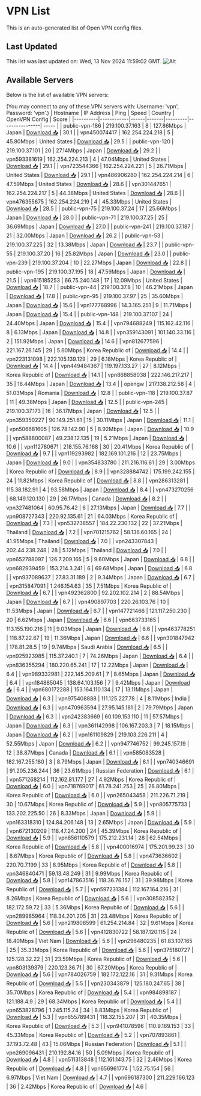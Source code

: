 # VPN List

This is an auto-generated list of Open VPN config files.

## Last Updated

This list was last updated on: Wed, 13 Nov 2024 11:59:02 GMT.
![Alt](https://repobeats.axiom.co/api/embed/186b98318ef1479477931607c1ad7d823f12451f.svg "Repobeats analytics image")

## Available Servers

Below is the list of available VPN servers:

(You may connect to any of these VPN servers with: Username: 'vpn', Password: 'vpn'.)
| Hostname | IP Address | Ping | Speed | Country | OpenVPN Config | Score |
|----------|------------|------|-------|---------|----------------| ----- |
| public-vpn-186 | 219.100.37.163 | 8 | 127.86Mbps | Japan | [Download 📥](./configs/server_0_JP.ovpn) | 30.1 |
| vpn450074417 | 162.254.224.218 | 5 | 45.80Mbps | United States | [Download 📥](./configs/server_1_US.ovpn) | 29.5 |
| public-vpn-120 | 219.100.37.101 | 20 | 27.14Mbps | Japan | [Download 📥](./configs/server_2_JP.ovpn) | 29.2 |
| vpn593381619 | 162.254.224.213 | 4 | 47.04Mbps | United States | [Download 📥](./configs/server_3_US.ovpn) | 29.1 |
| vpn723544366 | 162.254.224.221 | 5 | 26.71Mbps | United States | [Download 📥](./configs/server_4_US.ovpn) | 29.1 |
| vpn486906280 | 162.254.224.214 | 6 | 47.59Mbps | United States | [Download 📥](./configs/server_5_US.ovpn) | 28.6 |
| vpn301447651 | 162.254.224.217 | 5 | 44.38Mbps | United States | [Download 📥](./configs/server_6_US.ovpn) | 28.6 |
| vpn476355675 | 162.254.224.219 | 4 | 45.33Mbps | United States | [Download 📥](./configs/server_7_US.ovpn) | 28.5 |
| public-vpn-75 | 219.100.37.24 | 17 | 25.66Mbps | Japan | [Download 📥](./configs/server_8_JP.ovpn) | 28.0 |
| public-vpn-71 | 219.100.37.25 | 25 | 36.69Mbps | Japan | [Download 📥](./configs/server_9_JP.ovpn) | 27.0 |
| public-vpn-241 | 219.100.37.187 | 21 | 32.00Mbps | Japan | [Download 📥](./configs/server_10_JP.ovpn) | 26.2 |
| public-vpn-53 | 219.100.37.225 | 32 | 13.38Mbps | Japan | [Download 📥](./configs/server_11_JP.ovpn) | 23.7 |
| public-vpn-55 | 219.100.37.20 | 16 | 25.82Mbps | Japan | [Download 📥](./configs/server_12_JP.ovpn) | 23.0 |
| public-vpn-239 | 219.100.37.204 | 10 | 22.27Mbps | Japan | [Download 📥](./configs/server_13_JP.ovpn) | 22.8 |
| public-vpn-195 | 219.100.37.195 | 18 | 47.59Mbps | Japan | [Download 📥](./configs/server_14_JP.ovpn) | 21.5 |
| vpn615185253 | 66.75.240.148 | 17 | 12.09Mbps | United States | [Download 📥](./configs/server_15_US.ovpn) | 18.7 |
| public-vpn-44 | 219.100.37.8 | 10 | 46.21Mbps | Japan | [Download 📥](./configs/server_16_JP.ovpn) | 17.8 |
| public-vpn-95 | 219.100.37.97 | 25 | 35.60Mbps | Japan | [Download 📥](./configs/server_17_JP.ovpn) | 15.6 |
| vpn177768996 | 14.3.165.251 | 9 | 11.71Mbps | Japan | [Download 📥](./configs/server_18_JP.ovpn) | 15.4 |
| public-vpn-148 | 219.100.37.107 | 24 | 24.40Mbps | Japan | [Download 📥](./configs/server_19_JP.ovpn) | 15.4 |
| vpn794688249 | 115.162.42.116 | 8 | 6.13Mbps | Japan | [Download 📥](./configs/server_20_JP.ovpn) | 14.8 |
| vpn359143091 | 101.140.33.116 | 2 | 151.92Mbps | Japan | [Download 📥](./configs/server_21_JP.ovpn) | 14.6 |
| vpn812677596 | 221.167.26.145 | 29 | 5.60Mbps | Korea Republic of | [Download 📥](./configs/server_22_KR.ovpn) | 14.4 |
| vpn223131098 | 222.105.139.129 | 29 | 6.18Mbps | Korea Republic of | [Download 📥](./configs/server_23_KR.ovpn) | 14.4 |
| vpn449484367 | 119.197.133.27 | 27 | 8.12Mbps | Korea Republic of | [Download 📥](./configs/server_24_KR.ovpn) | 14.1 |
| vpn868858038 | 222.146.217.217 | 35 | 16.44Mbps | Japan | [Download 📥](./configs/server_25_JP.ovpn) | 13.4 |
| opengw | 217.138.212.58 | 4 | 51.03Mbps | Romania | [Download 📥](./configs/server_26_RO.ovpn) | 12.8 |
| public-vpn-118 | 219.100.37.87 | 11 | 49.38Mbps | Japan | [Download 📥](./configs/server_27_JP.ovpn) | 12.5 |
| public-vpn-245 | 219.100.37.173 | 16 | 36.17Mbps | Japan | [Download 📥](./configs/server_28_JP.ovpn) | 12.5 |
| vpn359350227 | 90.149.251.61 | 15 | 30.11Mbps | Japan | [Download 📥](./configs/server_29_JP.ovpn) | 11.1 |
| vpn506681605 | 126.78.142.90 | 5 | 8.92Mbps | Japan | [Download 📥](./configs/server_30_JP.ovpn) | 10.9 |
| vpn588800087 | 49.238.12.135 | 19 | 5.21Mbps | Japan | [Download 📥](./configs/server_31_JP.ovpn) | 10.6 |
| vpn112780671 | 218.155.76.168 | 30 | 20.41Mbps | Korea Republic of | [Download 📥](./configs/server_32_KR.ovpn) | 9.7 |
| vpn119293982 | 182.169.101.216 | 12 | 23.75Mbps | Japan | [Download 📥](./configs/server_33_JP.ovpn) | 9.0 |
| vpn354833780 | 211.216.116.61 | 29 | 3.00Mbps | Korea Republic of | [Download 📥](./configs/server_34_KR.ovpn) | 8.9 |
| vpn328884742 | 175.199.242.155 | 24 | 11.82Mbps | Korea Republic of | [Download 📥](./configs/server_35_KR.ovpn) | 8.8 |
| vpn286313281 | 115.38.182.91 | 4 | 93.58Mbps | Japan | [Download 📥](./configs/server_36_JP.ovpn) | 8.4 |
| vpn473270256 | 68.149.120.130 | 29 | 26.17Mbps | Canada | [Download 📥](./configs/server_37_CA.ovpn) | 8.2 |
| vpn327481064 | 60.95.76.42 | 6 | 27.13Mbps | Japan | [Download 📥](./configs/server_38_JP.ovpn) | 7.7 |
| vpn908727343 | 220.92.135.61 | 21 | 64.03Mbps | Korea Republic of | [Download 📥](./configs/server_39_KR.ovpn) | 7.3 |
| vpn532738557 | 184.22.230.132 | 22 | 37.21Mbps | Thailand | [Download 📥](./configs/server_40_TH.ovpn) | 7.2 |
| vpn701215762 | 58.136.60.165 | 24 | 41.95Mbps | Thailand | [Download 📥](./configs/server_41_TH.ovpn) | 7.0 |
| vpn243307843 | 202.44.238.248 | 28 | 5.12Mbps | Thailand | [Download 📥](./configs/server_42_TH.ovpn) | 7.0 |
| vpn652788097 | 126.7.209.165 | 5 | 9.60Mbps | Japan | [Download 📥](./configs/server_43_JP.ovpn) | 6.8 |
| vpn682939459 | 153.214.3.241 | 6 | 69.68Mbps | Japan | [Download 📥](./configs/server_44_JP.ovpn) | 6.8 |
| vpn937089637 | 27.83.31.189 | 2 | 9.34Mbps | Japan | [Download 📥](./configs/server_45_JP.ovpn) | 6.7 |
| vpn315847091 | 1.246.154.63 | 35 | 7.51Mbps | Korea Republic of | [Download 📥](./configs/server_46_KR.ovpn) | 6.7 |
| vpn492362800 | 92.202.102.214 | 2 | 88.54Mbps | Japan | [Download 📥](./configs/server_47_JP.ovpn) | 6.7 |
| vpn490897703 | 220.26.103.76 | 10 | 11.53Mbps | Japan | [Download 📥](./configs/server_48_JP.ovpn) | 6.7 |
| vpn147721466 | 121.117.250.230 | 20 | 6.62Mbps | Japan | [Download 📥](./configs/server_49_JP.ovpn) | 6.6 |
| vpn663733165 | 113.155.190.216 | 11 | 9.03Mbps | Japan | [Download 📥](./configs/server_50_JP.ovpn) | 6.6 |
| vpn463778251 | 118.87.22.67 | 19 | 11.36Mbps | Japan | [Download 📥](./configs/server_51_JP.ovpn) | 6.6 |
| vpn301847942 | 178.81.28.5 | 19 | 9.74Mbps | Saudi Arabia | [Download 📥](./configs/server_52_SA.ovpn) | 6.5 |
| vpn925923985 | 115.37.240.1 | 7 | 74.26Mbps | Japan | [Download 📥](./configs/server_53_JP.ovpn) | 6.4 |
| vpn836355294 | 180.220.65.241 | 17 | 12.22Mbps | Japan | [Download 📥](./configs/server_54_JP.ovpn) | 6.4 |
| vpn989332981 | 222.145.209.61 | 7 | 8.65Mbps | Japan | [Download 📥](./configs/server_55_JP.ovpn) | 6.4 |
| vpn184885045 | 138.64.103.156 | 7 | 9.42Mbps | Japan | [Download 📥](./configs/server_56_JP.ovpn) | 6.4 |
| vpn680172288 | 153.164.110.134 | 17 | 13.11Mbps | Japan | [Download 📥](./configs/server_57_JP.ovpn) | 6.3 |
| vpn975408888 | 111.125.227.78 | 4 | 8.11Mbps | India | [Download 📥](./configs/server_58_IN.ovpn) | 6.3 |
| vpn470963594 | 27.95.145.181 | 2 | 79.79Mbps | Japan | [Download 📥](./configs/server_59_JP.ovpn) | 6.3 |
| vpn242383669 | 60.109.153.110 | 11 | 57.57Mbps | Japan | [Download 📥](./configs/server_60_JP.ovpn) | 6.3 |
| vpn361142998 | 106.167.203.3 | 7 | 18.15Mbps | Japan | [Download 📥](./configs/server_61_JP.ovpn) | 6.2 |
| vpn161109829 | 219.103.226.211 | 4 | 52.55Mbps | Japan | [Download 📥](./configs/server_62_JP.ovpn) | 6.2 |
| vpn947746752 | 99.245.157.19 | 12 | 38.87Mbps | Canada | [Download 📥](./configs/server_63_CA.ovpn) | 6.1 |
| vpn585083528 | 182.167.255.180 | 3 | 8.79Mbps | Japan | [Download 📥](./configs/server_64_JP.ovpn) | 6.1 |
| vpn740346691 | 91.205.236.244 | 36 | 23.61Mbps | Russian Federation | [Download 📥](./configs/server_65_RU.ovpn) | 6.1 |
| vpn571268214 | 112.162.81.177 | 27 | 4.92Mbps | Korea Republic of | [Download 📥](./configs/server_66_KR.ovpn) | 6.0 |
| vpn718769017 | 61.78.241.253 | 25 | 28.80Mbps | Korea Republic of | [Download 📥](./configs/server_67_KR.ovpn) | 6.0 |
| vpn265043458 | 211.226.71.219 | 30 | 10.67Mbps | Korea Republic of | [Download 📥](./configs/server_68_KR.ovpn) | 5.9 |
| vpn805775733 | 133.202.225.50 | 26 | 8.33Mbps | Japan | [Download 📥](./configs/server_69_JP.ovpn) | 5.9 |
| vpn163318310 | 124.84.206.148 | 13 | 2.65Mbps | Japan | [Download 📥](./configs/server_70_JP.ovpn) | 5.9 |
| vpn672130209 | 118.47.24.200 | 24 | 45.39Mbps | Korea Republic of | [Download 📥](./configs/server_71_KR.ovpn) | 5.9 |
| vpn656110579 | 175.212.231.14 | 28 | 62.54Mbps | Korea Republic of | [Download 📥](./configs/server_72_KR.ovpn) | 5.8 |
| vpn400016974 | 175.201.99.23 | 30 | 8.67Mbps | Korea Republic of | [Download 📥](./configs/server_73_KR.ovpn) | 5.8 |
| vpn473636602 | 220.70.7.199 | 33 | 8.95Mbps | Korea Republic of | [Download 📥](./configs/server_74_KR.ovpn) | 5.8 |
| vpn346840471 | 59.13.48.249 | 31 | 9.99Mbps | Korea Republic of | [Download 📥](./configs/server_75_KR.ovpn) | 5.8 |
| vpn147863516 | 118.36.76.157 | 31 | 39.98Mbps | Korea Republic of | [Download 📥](./configs/server_76_KR.ovpn) | 5.7 |
| vpn597231384 | 112.167.164.216 | 31 | 8.26Mbps | Korea Republic of | [Download 📥](./configs/server_77_KR.ovpn) | 5.6 |
| vpn308582352 | 182.172.59.72 | 33 | 5.36Mbps | Korea Republic of | [Download 📥](./configs/server_78_KR.ovpn) | 5.6 |
| vpn289985964 | 118.34.201.205 | 31 | 23.48Mbps | Korea Republic of | [Download 📥](./configs/server_79_KR.ovpn) | 5.6 |
| vpn219808599 | 61.254.214.84 | 32 | 9.61Mbps | Korea Republic of | [Download 📥](./configs/server_80_KR.ovpn) | 5.6 |
| vpn412830722 | 58.187.120.115 | 24 | 18.40Mbps | Viet Nam | [Download 📥](./configs/server_81_VN.ovpn) | 5.6 |
| vpn296480235 | 61.83.107.165 | 25 | 35.33Mbps | Korea Republic of | [Download 📥](./configs/server_82_KR.ovpn) | 5.6 |
| vpn375180727 | 125.128.32.22 | 31 | 23.59Mbps | Korea Republic of | [Download 📥](./configs/server_83_KR.ovpn) | 5.6 |
| vpn803139379 | 220.123.36.71 | 30 | 67.20Mbps | Korea Republic of | [Download 📥](./configs/server_84_KR.ovpn) | 5.6 |
| vpn784026759 | 182.172.122.16 | 31 | 9.31Mbps | Korea Republic of | [Download 📥](./configs/server_85_KR.ovpn) | 5.5 |
| vpn230343879 | 125.180.247.65 | 38 | 35.70Mbps | Korea Republic of | [Download 📥](./configs/server_86_KR.ovpn) | 5.4 |
| vpn984898187 | 121.188.4.9 | 29 | 68.34Mbps | Korea Republic of | [Download 📥](./configs/server_87_KR.ovpn) | 5.4 |
| vpn653828796 | 1.245.115.24 | 34 | 8.83Mbps | Korea Republic of | [Download 📥](./configs/server_88_KR.ovpn) | 5.3 |
| vpn655789431 | 118.32.155.207 | 31 | 40.35Mbps | Korea Republic of | [Download 📥](./configs/server_89_KR.ovpn) | 5.3 |
| vpn941078596 | 110.9.169.153 | 33 | 45.33Mbps | Korea Republic of | [Download 📥](./configs/server_90_KR.ovpn) | 5.2 |
| vpn707893861 | 37.193.72.48 | 43 | 15.06Mbps | Russian Federation | [Download 📥](./configs/server_91_RU.ovpn) | 5.1 |
| vpn269096431 | 210.192.84.16 | 50 | 5.09Mbps | Korea Republic of | [Download 📥](./configs/server_92_KR.ovpn) | 4.8 |
| vpn511313848 | 112.161.143.75 | 32 | 2.46Mbps | Korea Republic of | [Download 📥](./configs/server_93_KR.ovpn) | 4.8 |
| vpn656961774 | 1.52.75.154 | 56 | 6.97Mbps | Viet Nam | [Download 📥](./configs/server_94_VN.ovpn) | 4.7 |
| vpn696187300 | 211.229.166.123 | 36 | 2.42Mbps | Korea Republic of | [Download 📥](./configs/server_95_KR.ovpn) | 4.6 |
